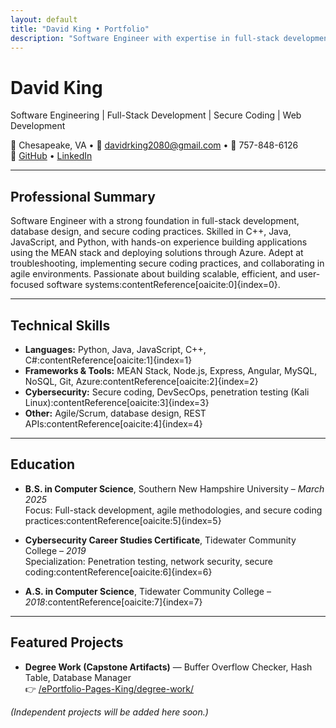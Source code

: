 ```yaml
---
layout: default
title: "David King • Portfolio"
description: "Software Engineer with expertise in full-stack development, database design, and secure coding practices."
---
```


# David King

Software Engineering | Full-Stack Development | Secure Coding | Web Development

📍 Chesapeake, VA • 📧 davidrking2080@gmail.com • 📱 757-848-6126  
🔗 [GitHub](https://github.com/davidrking2080) • [LinkedIn](https://www.linkedin.com/in/david-king-8658b1358/)

---

## Professional Summary
Software Engineer with a strong foundation in full-stack development, database design, and secure coding practices. Skilled in C++, Java, JavaScript, and Python, with hands-on experience building applications using the MEAN stack and deploying solutions through Azure. Adept at troubleshooting, implementing secure coding practices, and collaborating in agile environments. Passionate about building scalable, efficient, and user-focused software systems:contentReference[oaicite:0]{index=0}.

---

## Technical Skills
- **Languages:** Python, Java, JavaScript, C++, C#:contentReference[oaicite:1]{index=1}  
- **Frameworks & Tools:** MEAN Stack, Node.js, Express, Angular, MySQL, NoSQL, Git, Azure:contentReference[oaicite:2]{index=2}  
- **Cybersecurity:** Secure coding, DevSecOps, penetration testing (Kali Linux):contentReference[oaicite:3]{index=3}  
- **Other:** Agile/Scrum, database design, REST APIs:contentReference[oaicite:4]{index=4}  

---

## Education
- **B.S. in Computer Science**, Southern New Hampshire University – *March 2025*  
  Focus: Full-stack development, agile methodologies, and secure coding practices:contentReference[oaicite:5]{index=5}  

- **Cybersecurity Career Studies Certificate**, Tidewater Community College – *2019*  
  Specialization: Penetration testing, network security, secure coding:contentReference[oaicite:6]{index=6}  

- **A.S. in Computer Science**, Tidewater Community College – *2018*:contentReference[oaicite:7]{index=7}

---

## Featured Projects
- **Degree Work (Capstone Artifacts)** — Buffer Overflow Checker, Hash Table, Database Manager  
  👉 [/ePortfolio-Pages-King/degree-work/](/ePortfolio-Pages-King/degree-work/)

*(Independent projects will be added here soon.)*
